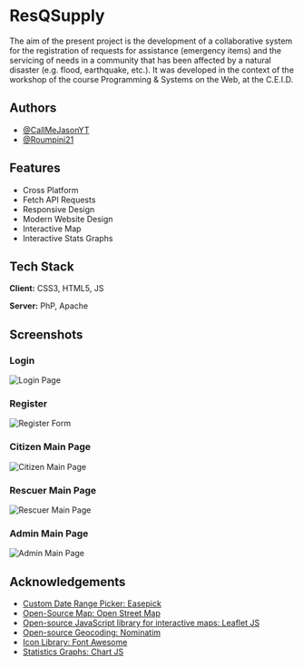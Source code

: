 
# ResQSupply

The aim of the present project is the development of a collaborative system for the registration of requests for assistance (emergency items) and the servicing of needs in a community that has been affected by a natural disaster (e.g. flood, earthquake, etc.). It was developed in the context of the workshop of the course Programming & Systems on the Web, at the C.E.I.D.


## Authors

- [@CallMeJasonYT](https://github.com/CallMeJasonYT)
- [@Roumpini21](https://github.com/Roumpini21)


## Features

- Cross Platform
- Fetch API Requests
- Responsive Design
- Modern Website Design
- Interactive Map
- Interactive Stats Graphs

## Tech Stack

**Client:** CSS3, HTML5, JS

**Server:** PhP, Apache

## Screenshots

### Login
![Login Page](https://snipboard.io/0OF7ha.jpg)
### Register
![Register Form](https://snipboard.io/GqTBnc.jpg)
### Citizen Main Page
![Citizen Main Page](https://snipboard.io/xT9aVW.jpg)
### Rescuer Main Page
![Rescuer Main Page](https://snipboard.io/tT9pKb.jpg)
### Admin Main Page
![Admin Main Page](https://snipboard.io/p3BEUA.jpg)
## Acknowledgements

 - [Custom Date Range Picker: Easepick ](https://easepick.com/)
 - [Open-Source Map: Open Street Map](https://www.openstreetmap.org/)
 - [Open-source JavaScript library for interactive maps: Leaflet JS](https://leafletjs.com/)
 - [Open-source Geocoding: Nominatim](https://nominatim.org/)
 - [Icon Library: Font Awesome](https://fontawesome.com/)
 - [Statistics Graphs: Chart JS](https://www.chartjs.org/)
